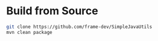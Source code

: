 # Build from Source
``` bash
git clone https://github.com/frame-dev/SimpleJavaUtils
mvn clean package
```